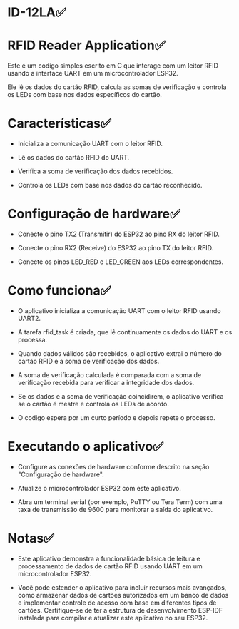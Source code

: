 # ID-12LA✅


# RFID Reader Application✅

Este é um codigo simples escrito em C que interage com um leitor RFID usando a interface UART em um microcontrolador ESP32.

Ele lê os dados do cartão RFID, calcula as somas de verificação e controla os LEDs com base nos dados específicos do cartão.


# Características✅

* Inicializa a comunicação UART com o leitor RFID.

* Lê os dados do cartão RFID do UART.

* Verifica a soma de verificação dos dados recebidos.

* Controla os LEDs com base nos dados do cartão reconhecido.


# Configuração de hardware✅

* Conecte o pino TX2 (Transmitir) do ESP32 ao pino RX do leitor RFID.

* Conecte o pino RX2 (Receive) do ESP32 ao pino TX do leitor RFID.

* Conecte os pinos LED_RED e LED_GREEN aos LEDs correspondentes.

# Como funciona✅
* O aplicativo inicializa a comunicação UART com o leitor RFID usando UART2.

* A tarefa rfid_task é criada, que lê continuamente os dados do UART e os processa.

* Quando dados válidos são recebidos, o aplicativo extrai o número do cartão RFID e a soma de verificação dos dados.

* A soma de verificação calculada é comparada com a soma de verificação recebida para verificar a integridade dos dados.

* Se os dados e a soma de verificação coincidirem, o aplicativo verifica se o cartão é mestre e controla os LEDs de acordo.

* O codigo espera por um curto período e depois repete o processo.

# Executando o aplicativo✅
* Configure as conexões de hardware conforme descrito na seção "Configuração de hardware".

* Atualize o microcontrolador ESP32 com este aplicativo.

* Abra um terminal serial (por exemplo, PuTTY ou Tera Term) com uma taxa de transmissão de 9600 para monitorar a saída do 
 aplicativo.

# Notas✅

* Este aplicativo demonstra a funcionalidade básica de leitura e processamento de dados de cartão RFID usando UART em um microcontrolador ESP32.

* Você pode estender o aplicativo para incluir recursos mais avançados, como armazenar dados de cartões autorizados em um banco de dados e implementar controle de acesso com base em diferentes tipos de cartões.
Certifique-se de ter a estrutura de desenvolvimento ESP-IDF instalada para compilar e atualizar este aplicativo no seu ESP32.
